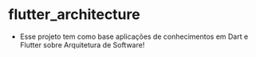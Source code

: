 # flutter_architecture

- Esse projeto tem como base aplicações de conhecimentos em Dart e Flutter sobre Arquitetura de Software!
